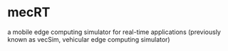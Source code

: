 # mecRT
a mobile edge computing simulator for real-time applications (previously known as vecSim, vehicular edge computing simulator)

